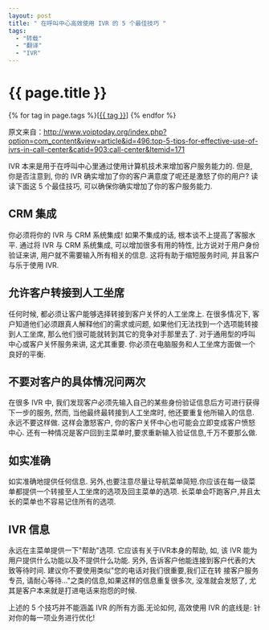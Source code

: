 ```yaml
---
layout: post
title: " 在呼叫中心高效使用 IVR 的 5 个最佳技巧 "
tags:
  - "转载"
  - "翻译"
  - "IVR"
---
```


# {{ page.title }}

<div class="tags">
{% for tag in page.tags %}[<a class="tag" href="/tags.html#{{ tag }}">{{ tag }}</a>] {% endfor %}
</div>


原文来自：<http://www.voiptoday.org/index.php?option=com_content&view=article&id=496:top-5-tips-for-effective-use-of-ivrs-in-call-center&catid=903:call-center&Itemid=171>


IVR 本来是用于在呼叫中心里通过使用计算机技术来增加客户服务能力的. 但是, 你是否注意到, 你的 IVR 确实增加了你的客户满意度了呢还是激怒了你的用户? 读读下面这 5 个最佳技巧, 可以确保你确实增加了你的客户服务能力.

## CRM 集成

你必须将你的 IVR 与 CRM 系统集成! 如果不集成的话, 根本谈不上提高了客服水平. 通过将 IVR 与 CRM 系统集成, 可以增加很多有用的特性, 比方说对于用户身份验证来讲, 用户就不需要输入所有相关的信息. 这将有助于缩短服务时间, 并且客户与乐于使用 IVR.

## 允许客户转接到人工坐席

任何时候, 都必须让客户能够选择转接到客户关怀的人工坐席上. 在很多情况下, 客户知道他们必须跟真人解释他们的需求或问题, 如果他们无法找到一个选项能转接到人工坐席, 那么他们很可能就转到其它的竞争对手那里去了. 对于通用型的呼叫中心或客户关怀服务来讲, 这尤其重要. 你必须在电脑服务和人工坐席方面做一个良好的平衡.

## 不要对客户的具体情况问两次

在很多 IVR 中, 我们发现客户必须先输入自己的某些身份验证信息后方可进行获得下一步的服务, 然而, 当他最终最转接到人工坐席时, 他还要重复他所输入的信息. 永远不要这样做. 这样会激怒客户, 你的客户关怀中心也可能会立即变成客户愤怒中心. 还有一种情况是客户回到主菜单时,要求重新输入验证信息,千万不要那么做.

## 如实准确

如实准确地提供任何信息. 另外,也要注意尽量让导航菜单简短.你应该在每一级菜单都提供一个转接至人工坐席的选项及回主菜单的选项. 长菜单会吓跑客户,并且太长的菜单也不容易记住所有的选项.

## IVR 信息

永远在主菜单提供一下"帮助"选项. 它应该有关于IVR本身的帮助, 如, 该 IVR 能为用户提供什么功能以及不提供什么功能. 另外, 告诉客户他能连接到客户代表的大致等待时间. 建议你不要使用类似"您的电话对我们很重要,我们正在转 接客户服务专员, 请耐心等待..."之类的信息,如果这样的信息重复很多次, 没准就会发怒了, 尤其是客户本来就是打进电话来抱怨的时候.


上述的 5 个技巧并不能涵盖 IVR 的所有方面.无论如何, 高效使用 IVR 的底线是: 针对你的每一项业务进行优化!


